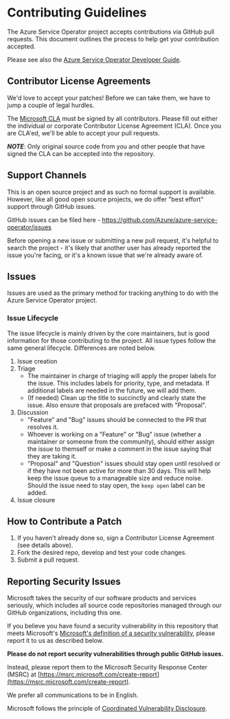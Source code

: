 # Contributing Guidelines

The Azure Service Operator project accepts contributions via GitHub pull requests. This document outlines the process to help get your contribution accepted.

Please see also the [Azure Service Operator Developer Guide](docs/howto/development.md).

## Contributor License Agreements

We'd love to accept your patches! Before we can take them, we have to jump a
couple of legal hurdles.

The [Microsoft CLA](https://cla.microsoft.com/) must be signed by all contributors. Please fill out either the individual or corporate Contributor License Agreement (CLA). Once you are CLA'ed, we'll be able to accept your pull requests.

***NOTE***: Only original source code from you and other people that have
signed the CLA can be accepted into the repository.

## Support Channels

This is an open source project and as such no formal support is available. However, like all good open source projects, we do offer "best effort" support through GitHub issues.

GitHub issues can be filed here - https://github.com/Azure/azure-service-operator/issues

Before opening a new issue or submitting a new pull request, it's helpful to search the project - it's likely that another user has already reported the issue you're facing, or it's a known issue that we're already aware of.

## Issues

Issues are used as the primary method for tracking anything to do with the Azure Service Operator project.

### Issue Lifecycle

The issue lifecycle is mainly driven by the core maintainers, but is good information for those contributing to the project. All issue types follow the same general lifecycle. Differences are noted below.

1. Issue creation
2. Triage
    - The maintainer in charge of triaging will apply the proper labels for the issue. This includes labels for priority, type, and metadata. If additional
    labels are needed in the future, we will add them.
    - (If needed) Clean up the title to succinctly and clearly state the issue. Also ensure that proposals are prefaced with "Proposal".
3. Discussion
    - "Feature" and "Bug" issues should be connected to the PR that resolves it.
    - Whoever is working on a "Feature" or "Bug" issue (whether a maintainer or someone from the community), should either assign the issue to themself or make a comment in the issue saying that they are taking it.
    - "Proposal" and "Question" issues should stay open until resolved or if they have not been active for more than 30 days. This will help keep the issue queue to a manageable size and reduce noise. Should the issue need to stay open, the `keep open` label can be added.
4. Issue closure

## How to Contribute a Patch

1. If you haven't already done so, sign a Contributor License Agreement (see details above).
2. Fork the desired repo, develop and test your code changes.
3. Submit a pull request.

## Reporting Security Issues

Microsoft takes the security of our software products and services seriously, which includes all source code repositories managed through our GitHub organizations, including this one.

If you believe you have found a security vulnerability in this repository that meets Microsoft's [Microsoft's definition of a security vulnerability](https://docs.microsoft.com/en-us/previous-versions/tn-archive/cc751383(v=technet.10)), please report it to us as described below.

**Please do not report security vulnerabilities through public GitHub issues.**

Instead, please report them to the Microsoft Security Response Center (MSRC) at [https://msrc.microsoft.com/create-report](https://msrc.microsoft.com/create-report).

We prefer all communications to be in English.

Microsoft follows the principle of [Coordinated Vulnerability Disclosure](https://www.microsoft.com/en-us/msrc/cvd).